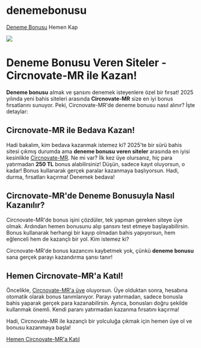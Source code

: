 # denemebonusu
<a href="http://circnovate-mr.com/">Deneme Bonusu</a> Hemen Kap

<a href="https://bit.ly/3EcFMQZ"><img src="https://cdn-b.heylink.me/media/sliders/images/6a1cec6aaaaa4ed6927dd47c68a83942.webp"> </a>
# Deneme Bonusu Veren Siteler - Circnovate-MR ile Kazan!

**Deneme bonusu** almak ve şansını denemek isteyenlere özel bir fırsat! 2025 yılında yeni bahis siteleri arasında **Circnovate-MR** size en iyi bonus fırsatlarını sunuyor. Peki, Circnovate-MR'de deneme bonusu nasıl alınır? İşte detaylar:

## Circnovate-MR ile Bedava Kazan!

Hadi bakalım, kim bedava kazanmak istemez ki? 2025'te bir sürü bahis sitesi çıkmış durumda ama **deneme bonusu veren siteler** arasında en iyisi kesinlikle [Circnovate-MR](https://circnovate-mr.com). Ne mi var? İlk kez üye olursanız, hiç para yatırmadan **250 TL** bonus alabilirsiniz! Düşün, sadece kayıt oluyorsun, o kadar! Bonus kullanarak gerçek paralar kazanmaya başlıyorsun. Hadi, durma, fırsatları kaçırma! Denemek bedava!

## Circnovate-MR'de Deneme Bonusuyla Nasıl Kazanılır?

Circnovate-MR'de bonus işini çözdüler, tek yapman gereken siteye üye olmak. Ardından hemen bonusunu alıp şansını test etmeye başlayabilirsin. Bonus kullanarak herhangi bir kayıp olmadan bahis yapıyorsun, hem eğlenceli hem de kazançlı bir yol. Kim istemez ki?

Circnovate-MR'de bonus kazancını kaybetmek yok, çünkü **deneme bonusu** sana gerçek parayı kazandırma şansı tanır!

## Hemen Circnovate-MR'a Katıl!

Öncelikle, [Circnovate-MR'a üye](https://circnovate-mr.com) oluyorsun. Üye olduktan sonra, hesabına otomatik olarak bonus tanımlanıyor. Parayı yatırmadan, sadece bonusla bahis yaparak gerçek para kazanabilirsin. Ayrıca, bonusları doğru şekilde kullanmak önemli. Kendi paranı yatırmadan kazanma fırsatını kaçırma!

Hadi, Circnovate-MR ile kazançlı bir yolculuğa çıkmak için hemen üye ol ve bonusu kazanmaya başla!

[Hemen Circnovate-MR'a Katıl](https://circnovate-mr.com)
